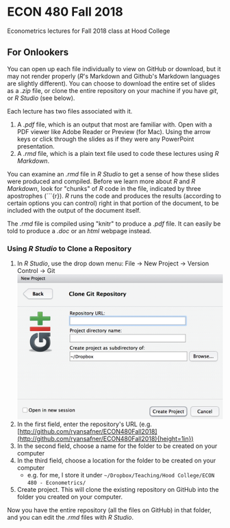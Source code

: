 # ECON 480 Fall 2018
Econometrics lectures for Fall 2018 class at Hood College

## For Onlookers

You can open up each file individually to view on GitHub or download, but it may not render properly (*R*'s Markdown and Github's Markdown languages are slightly different). You can choose to download the entire set of slides as a *.zip* file, or clone the entire repository on your machine if you have *git*, or *R Studio* (see below).

Each lecture has two files associated with it. 

1. A *.pdf* file, which is an output that most are familiar with. Open with a PDF viewer like Adobe Reader or Preview (for Mac). Using the arrow keys or click through the slides as if they were any PowerPoint presentation. 
2. A *.rmd* file, which is a plain text file used to code these lectures using *R Markdown*. 

You can examine an *.rmd* file in *R Studio* to get a sense of how these slides were produced and compiled. Before we learn more about *R* and *R Markdown*, look for "chunks" of *R* code in the file, indicated by three apostrophes (```{r}). *R* runs the code and produces the results (according to certain options you can control) right in that portion of the document, to be included with the output of the document itself. 

The *.rmd* file is compiled using "knitr" to produce a *.pdf* file. It can easily be told to produce a *.doc* or an *html* webpage instead. 

### Using *R Studio* to Clone a Repository

1. In *R Studio*, use the drop down menu: File -> New Project -> Version Control -> Git
![](gitrstudio.png)
2. In the first field, enter the repository's URL (e.g. [http://github.com/ryansafner/ECON480Fall2018](http://github.com/ryansafner/ECON480Fall2018){height=1in})
3. In the second field, choose a name for the folder to be created on your computer
4. In the third field, choose a location for the folder to be created on your computer  
    - e.g. for me, I store it under `~/Dropbox/Teaching/Hood College/ECON 480 - Econometrics/`
5. Create project. This will clone the existing repository on GitHub into the folder you created on your computer. 

Now you have the entire repository (all the files on GitHub) in that folder, and you can edit the *.rmd* files with *R Studio*. 
